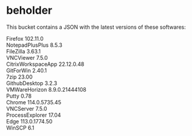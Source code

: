 # beholder
This bucket contains a JSON with the latest versions of these softwares:

Firefox            102.11.0        
NotepadPlusPlus    8.5.3           
FileZilla          3.63.1          
VNCViewer          7.5.0           
CitrixWorkspaceApp 22.12.0.48      
GitForWin          2.40.1          
7zip               23.00           
GithubDesktop      3.2.3           
VMWareHorizon      8.9.0.21444108  
Putty              0.78            
Chrome             114.0.5735.45   
VNCServer          7.5.0           
ProcessExplorer    17.04           
Edge               113.0.1774.50   
WinSCP             6.1             



